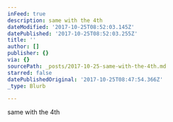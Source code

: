 ```yaml
---
inFeed: true
description: same with the 4th
dateModified: '2017-10-25T08:52:03.145Z'
datePublished: '2017-10-25T08:52:03.255Z'
title: ''
author: []
publisher: {}
via: {}
sourcePath: _posts/2017-10-25-same-with-the-4th.md
starred: false
datePublishedOriginal: '2017-10-25T08:47:54.366Z'
_type: Blurb

---
```

same with the 4th